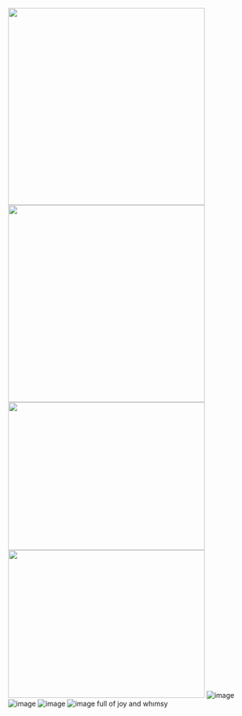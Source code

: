 <img src="https://img1.picmix.com/output/pic/normal/1/0/9/7/12397901_41626.gif" width="400" height="400"> <img src="https://img1.picmix.com/output/pic/normal/2/6/5/2/12152562_67f21.gif" width="400" height="400">
<img src="https://files.catbox.moe/gts5hj.png" width="400" height="300"><img src="https://files.catbox.moe/mtqbw2.jpg" width="400" height="300">
![image](https://files.catbox.moe/s4ae74.jpg)
![image](https://files.catbox.moe/862zzi.jpeg)
![image](https://files.catbox.moe/kl699g.jpg) 
![image](https://files.catbox.moe/540198.jpg) full of joy and whımsy
